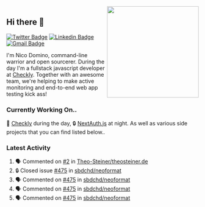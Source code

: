 <img align="right" src="https://user-images.githubusercontent.com/7415984/172472491-91b16eac-fa22-4ecf-92df-d687139fd1f9.gif" width="240" />

## Hi there 👋

[![Twitter Badge](https://img.shields.io/badge/-@ndom91-1ca0f1?style=flat-square&labelColor=1ca0f1&logo=twitter&logoColor=white&link=https://twitter.com/ndom91)](https://twitter.com/ndom91) [![Linkedin Badge](https://img.shields.io/badge/-ndom91-blue?style=flat-square&logo=Linkedin&logoColor=white&link=https://www.linkedin.com/in/ndom91/)](https://www.linkedin.com/in/ndom91/) [![Gmail Badge](https://img.shields.io/badge/-yo@ndo.dev-c14438?style=flat-square&logo=mail.ru&logoColor=white&link=mailto:yo@ndo.dev)](mailto:yo@ndo.dev)

I'm Nico Domino, command-line warrior and open sourcerer. During the day I'm a fullstack javascript developer at [Checkly](https://checklyhq.com). Together with an awesome team, we're helping to make active monitoring and end-to-end web app testing kick ass!

### Currently Working On..

🦝 [Checkly](https://checklyhq.com) during the day, 🔒 [NextAuth.js](https://github.com/nextauthjs/next-auth) at night. As well as various side projects that you can find listed below..

<!--START_SECTION_PROFILE_VIEWS:readme-info-->
<!--END_SECTION_PROFILE_VIEWS:readme-info-->

<!--START_SECTION_DAILY_COMMIT:readme-info-->
<!--END_SECTION_DAILY_COMMIT:readme-info-->

<!--START_SECTION_WEEKLY_COMMIT:readme-info-->
<!--END_SECTION_WEEKLY_COMMIT:readme-info-->

### Latest Activity

<!--START_SECTION:activity-->
1. 🗣 Commented on [#2](https://github.com/Theo-Steiner/theosteiner.de/issues/2#issuecomment-1712167123) in [Theo-Steiner/theosteiner.de](https://github.com/Theo-Steiner/theosteiner.de)
2. 🔒 Closed issue [#475](https://github.com/sbdchd/neoformat/issues/475) in [sbdchd/neoformat](https://github.com/sbdchd/neoformat)
3. 🗣 Commented on [#475](https://github.com/sbdchd/neoformat/issues/475#issuecomment-1705579867) in [sbdchd/neoformat](https://github.com/sbdchd/neoformat)
4. 🗣 Commented on [#475](https://github.com/sbdchd/neoformat/issues/475#issuecomment-1703313085) in [sbdchd/neoformat](https://github.com/sbdchd/neoformat)
5. 🗣 Commented on [#475](https://github.com/sbdchd/neoformat/issues/475#issuecomment-1703311961) in [sbdchd/neoformat](https://github.com/sbdchd/neoformat)
<!--END_SECTION:activity-->
